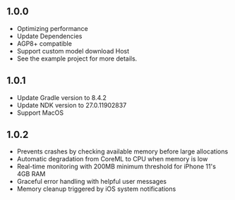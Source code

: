 ## 1.0.0

* Optimizing performance
* Update Dependencies
* AGP8+ compatible
* Support custom model download Host
* See the example project for more details.

## 1.0.1

* Update Gradle version to 8.4.2
* Update NDK version to 27.0.11902837
* Support MacOS


## 1.0.2

* Prevents crashes by checking available memory before large allocations
* Automatic degradation from CoreML to CPU when memory is low
* Real-time monitoring with 200MB minimum threshold for iPhone 11's 4GB RAM
* Graceful error handling with helpful user messages
*  Memory cleanup triggered by iOS system notifications